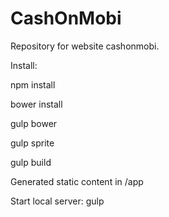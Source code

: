 # CashOnMobi

Repository for website cashonmobi.

Install:

 npm install

 bower install

 gulp bower

 gulp sprite

 gulp build

Generated static content in /app

Start local server:
gulp
